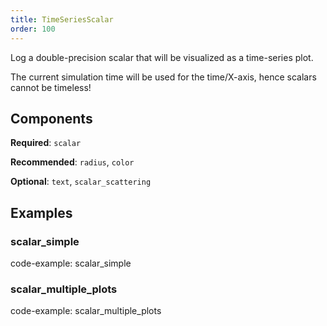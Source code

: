 ```yaml
---
title: TimeSeriesScalar
order: 100
---
```


Log a double-precision scalar that will be visualized as a time-series plot.

The current simulation time will be used for the time/X-axis, hence scalars
cannot be timeless!

## Components

**Required**: `scalar`

**Recommended**: `radius`, `color`

**Optional**: `text`, `scalar_scattering`

## Examples

### scalar_simple

code-example: scalar_simple

### scalar_multiple_plots

code-example: scalar_multiple_plots

